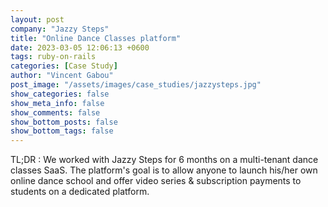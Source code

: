 ```yaml
---
layout: post
company: "Jazzy Steps"
title: "Online Dance Classes platform"
date: 2023-03-05 12:06:13 +0600
tags: ruby-on-rails
categories: [Case Study]
author: "Vincent Gabou"
post_image: "/assets/images/case_studies/jazzysteps.jpg"
show_categories: false
show_meta_info: false
show_comments: false
show_bottom_posts: false
show_bottom_tags: false
---
```


TL;DR : We worked with Jazzy Steps for 6 months on a multi-tenant dance classes SaaS. The platform's goal is to allow anyone to launch his/her own online dance school and offer video series & subscription payments to students on a dedicated platform.
